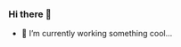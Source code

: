 ### Hi there 👋

<!--
**karim2hami/karim2hami** is a ✨ _special_ ✨ repository because its `README.md` (this file) appears on your GitHub profile.

Here are some ideas to get you started:
-->

- 🔭 I’m currently working something cool...

